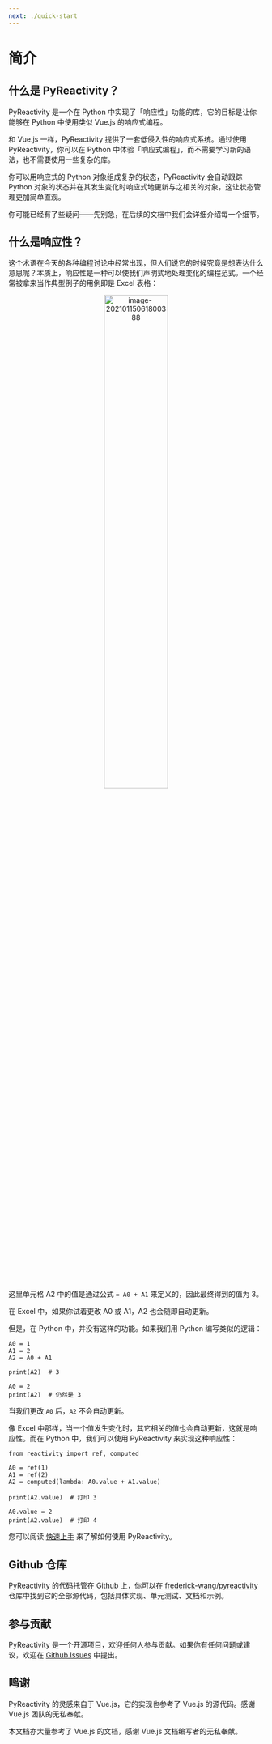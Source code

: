 ```yaml
---
next: ./quick-start
---
```


# 简介

## 什么是 PyReactivity？

PyReactivity 是一个在 Python 中实现了「响应性」功能的库，它的目标是让你能够在 Python 中使用类似 Vue.js 的响应式编程。

和 Vue.js 一样，PyReactivity 提供了一套低侵入性的响应式系统。通过使用 PyReactivity，你可以在 Python 中体验「响应式编程」，而不需要学习新的语法，也不需要使用一些复杂的库。

你可以用响应式的 Python 对象组成复杂的状态，PyReactivity 会自动跟踪 Python 对象的状态并在其发生变化时响应式地更新与之相关的对象，这让状态管理更加简单直观。

你可能已经有了些疑问——先别急，在后续的文档中我们会详细介绍每一个细节。

## 什么是响应性？

这个术语在今天的各种编程讨论中经常出现，但人们说它的时候究竟是想表达什么意思呢？本质上，响应性是一种可以使我们声明式地处理变化的编程范式。一个经常被拿来当作典型例子的用例即是 Excel 表格：

<!-- ![](https://res.zhaoji.ac.cn/images/20230115061800.png) -->

<p style="text-align: center">
  <img src="https://res.zhaoji.ac.cn/images/20230115061800.png" alt="image-20210115061800388" style="width: 50%" />
</p>

这里单元格 A2 中的值是通过公式 `= A0 + A1` 来定义的，因此最终得到的值为 3。

在 Excel 中，如果你试着更改 A0 或 A1，A2 也会随即自动更新。

但是，在 Python 中，并没有这样的功能。如果我们用 Python 编写类似的逻辑：

```python:no-line-numbers
A0 = 1
A1 = 2
A2 = A0 + A1

print(A2)  # 3

A0 = 2
print(A2)  # 仍然是 3
```

当我们更改 `A0` 后，`A2` 不会自动更新。

像 Excel 中那样，当一个值发生变化时，其它相关的值也会自动更新，这就是响应性。而在 Python 中，我们可以使用 PyReactivity 来实现这种响应性：

```python:no-line-numbers
from reactivity import ref, computed

A0 = ref(1)
A1 = ref(2)
A2 = computed(lambda: A0.value + A1.value)

print(A2.value)  # 打印 3

A0.value = 2
print(A2.value)  # 打印 4
```

您可以阅读 [快速上手](quick-start.md) 来了解如何使用 PyReactivity。

## Github 仓库

PyReactivity 的代码托管在 Github 上，你可以在 [frederick-wang/pyreactivity](https://github.com/frederick-wang/pyreactivity) 仓库中找到它的全部源代码，包括具体实现、单元测试、文档和示例。

## 参与贡献

PyReactivity 是一个开源项目，欢迎任何人参与贡献。如果你有任何问题或建议，欢迎在 [Github Issues](https://github.com/frederick-wang/pyreactivity/issues) 中提出。

## 鸣谢

PyReactivity 的灵感来自于 Vue.js，它的实现也参考了 Vue.js 的源代码。感谢 Vue.js 团队的无私奉献。

本文档亦大量参考了 Vue.js 的文档，感谢 Vue.js 文档编写者的无私奉献。
